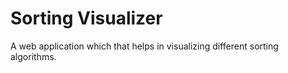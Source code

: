 # Sorting Visualizer
A web application which that helps in visualizing different sorting algorithms.
